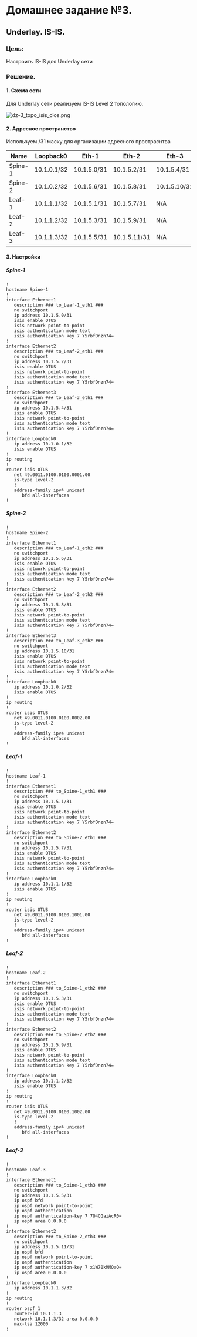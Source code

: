 # Домашнее задание №3.
## Underlay. IS-IS.
### Цель:
Настроить IS-IS для Underlay сети

### Решение.
#### 1. Схема сети

Для Underlay сети реализуем IS-IS Level 2 топологию.

![dz-3_topo_isis_clos.png](dz-3_topo_isis_clos.png)

#### 2. Адресное пространство

Используем /31 маску для организации адресного простраснтва

|Name|Loopback0|Eth-1|Eth-2|Eth-3|
|---|---|---|---|---|
Spine-1|10.1.0.1/32|10.1.5.0/31|10.1.5.2/31|10.1.5.4/31|
Spine-2|10.1.0.2/32|10.1.5.6/31|10.1.5.8/31|10.1.5.10/31|
Leaf-1|10.1.1.1/32|10.1.5.1/31|10.1.5.7/31|N/A|
Leaf-2|10.1.1.2/32|10.1.5.3/31|10.1.5.9/31|N/A|
Leaf-3|10.1.1.3/32|10.1.5.5/31|10.1.5.11/31|N/A|

#### 3. Настройки

##### Spine-1
```
!
hostname Spine-1
!
interface Ethernet1
   description ### to_Leaf-1_eth1 ###
   no switchport
   ip address 10.1.5.0/31
   isis enable OTUS
   isis network point-to-point
   isis authentication mode text
   isis authentication key 7 Y5rbfDnzn74=
!
interface Ethernet2
   description ### to_Leaf-2_eth1 ###
   no switchport
   ip address 10.1.5.2/31
   isis enable OTUS
   isis network point-to-point
   isis authentication mode text
   isis authentication key 7 Y5rbfDnzn74=
!
interface Ethernet3
   description ### to_Leaf-3_eth1 ###
   no switchport
   ip address 10.1.5.4/31
   isis enable OTUS
   isis network point-to-point
   isis authentication mode text
   isis authentication key 7 Y5rbfDnzn74=
!
interface Loopback0
   ip address 10.1.0.1/32
   isis enable OTUS
!
ip routing
!
router isis OTUS
   net 49.0011.0100.0100.0001.00
   is-type level-2
   !
   address-family ipv4 unicast
      bfd all-interfaces
!
```
##### Spine-2
```
!
hostname Spine-2
!
interface Ethernet1
   description ### to_Leaf-1_eth2 ###
   no switchport
   ip address 10.1.5.6/31
   isis enable OTUS
   isis network point-to-point
   isis authentication mode text
   isis authentication key 7 Y5rbfDnzn74=
!
interface Ethernet2
   description ### to_Leaf-2_eth2 ###
   no switchport
   ip address 10.1.5.8/31
   isis enable OTUS
   isis network point-to-point
   isis authentication mode text
   isis authentication key 7 Y5rbfDnzn74=
!
interface Ethernet3
   description ### to_Leaf-3_eth2 ###
   no switchport
   ip address 10.1.5.10/31
   isis enable OTUS
   isis network point-to-point
   isis authentication mode text
   isis authentication key 7 Y5rbfDnzn74=
!
interface Loopback0
   ip address 10.1.0.2/32
   isis enable OTUS
!
ip routing
!
router isis OTUS
   net 49.0011.0100.0100.0002.00
   is-type level-2
   !
   address-family ipv4 unicast
      bfd all-interfaces
!
```
##### Leaf-1
```
!
hostname Leaf-1
!
interface Ethernet1
   description ### to_Spine-1_eth1 ###
   no switchport
   ip address 10.1.5.1/31
   isis enable OTUS
   isis network point-to-point
   isis authentication mode text
   isis authentication key 7 Y5rbfDnzn74=
!
interface Ethernet2
   description ### to_Spine-2_eth1 ###
   no switchport
   ip address 10.1.5.7/31
   isis enable OTUS
   isis network point-to-point
   isis authentication mode text
   isis authentication key 7 Y5rbfDnzn74=
!
interface Loopback0
   ip address 10.1.1.1/32
   isis enable OTUS
!
ip routing
!
router isis OTUS
   net 49.0011.0100.0100.1001.00
   is-type level-2
   !
   address-family ipv4 unicast
      bfd all-interfaces
!
```
##### Leaf-2 
```
!
hostname Leaf-2
!
interface Ethernet1
   description ### to_Spine-1_eth2 ###
   no switchport
   ip address 10.1.5.3/31
   isis enable OTUS
   isis network point-to-point
   isis authentication mode text
   isis authentication key 7 Y5rbfDnzn74=
!
interface Ethernet2
   description ### to_Spine-2_eth2 ###
   no switchport
   ip address 10.1.5.9/31
   isis enable OTUS
   isis network point-to-point
   isis authentication mode text
   isis authentication key 7 Y5rbfDnzn74=
!
interface Loopback0
   ip address 10.1.1.2/32
   isis enable OTUS
!
ip routing
!
router isis OTUS
   net 49.0011.0100.0100.1002.00
   is-type level-2
   !
   address-family ipv4 unicast
      bfd all-interfaces
!
```
##### Leaf-3
```
!
hostname Leaf-3
!
interface Ethernet1
   description ### to_Spine-1_eth3 ###
   no switchport
   ip address 10.1.5.5/31
   ip ospf bfd
   ip ospf network point-to-point
   ip ospf authentication
   ip ospf authentication-key 7 7O4CGaiAcR0=
   ip ospf area 0.0.0.0
!
interface Ethernet2
   description ### to_Spine-2_eth3 ###
   no switchport
   ip address 10.1.5.11/31
   ip ospf bfd
   ip ospf network point-to-point
   ip ospf authentication
   ip ospf authentication-key 7 x1W70kMMQaQ=
   ip ospf area 0.0.0.0
!
interface Loopback0
   ip address 10.1.1.3/32
!
ip routing
!
router ospf 1
   router-id 10.1.1.3
   network 10.1.1.3/32 area 0.0.0.0
   max-lsa 12000
!
```

